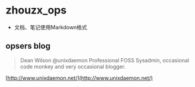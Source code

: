 # zhouzx_ops
- 文档、笔记使用Markdown格式







## opsers blog ##

>Dean Wilson @unixdaemon Professional FOSS Sysadmin, occasional code monkey and very occasional blogger.

[http://www.unixdaemon.net/](http://www.unixdaemon.net/)